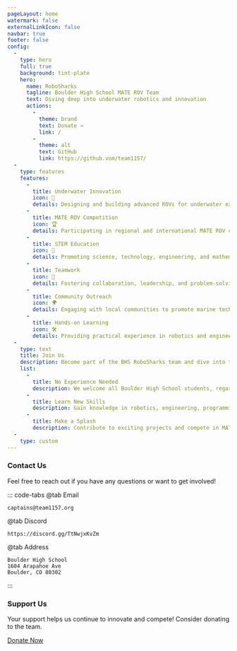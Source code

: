 ```yaml
---
pageLayout: home
watermark: false
externalLinkIcon: false
navbar: true
footer: false
config:
  -
    type: hero
    full: true
    background: tint-plate
    hero:
      name: RoboSharks
      tagline: Boulder High School MATE ROV Team
      text: Diving deep into underwater robotics and innovation
      actions:
        -
          theme: brand
          text: Donate →
          link: /
        -
          theme: alt
          text: GitHub
          link: https://github.vom/team1157/
  -
    type: features
    features:
      -
        title: Underwater Innovation
        icon: 🦈
        details: Designing and building advanced ROVs for underwater exploration
      -
        title: MATE ROV Competition
        icon: 🏆
        details: Participating in regional and international MATE ROV competitions
      -
        title: STEM Education
        icon: 🔬
        details: Promoting science, technology, engineering, and mathematics
      -
        title: Teamwork
        icon: 🤝
        details: Fostering collaboration, leadership, and problem-solving skills
      -
        title: Community Outreach
        icon: 🌍
        details: Engaging with local communities to promote marine technology
      -
        title: Hands-on Learning
        icon: 🛠️
        details: Providing practical experience in robotics and engineering
  -
    type: text
    title: Join Us
    description: Become part of the BHS RoboSharks team and dive into the world of underwater robotics.
    list:
      -
        title: No Experience Needed
        description: We welcome all Boulder High School students, regardless of prior experience.
      -
        title: Learn New Skills
        description: Gain knowledge in robotics, engineering, programming, and more.
      -
        title: Make a Splash
        description: Contribute to exciting projects and compete in MATE ROV events.
  -
    type: custom
---
```

<div style="max-width: 960px;margin:0 auto;">

### Contact Us
Feel free to reach out if you have any questions or want to get involved!

::: code-tabs
@tab Email
```
captains@team1157.org
```
@tab Discord
```
https://discord.gg/TtNwjxKvZm
```
@tab Address
```
Boulder High School
1604 Arapahoe Ave
Boulder, CO 80302
```
:::

### Support Us
Your support helps us continue to innovate and compete! Consider donating to the team.

[Donate Now](/)

</div>
